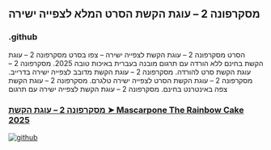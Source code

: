 ## מסקרפונה 2 – עוגת הקשת הסרט המלא לצפייה ישירה

### .github

הסרט מסקרפונה 2 – עוגת הקשת לצפייה ישירה – צפו בסרט מסקרפונה 2 – עוגת הקשת בחינם ללא הורדה עם תרגום מובנה בעברית באיכות טובה 2025. מסקרפונה 2 – עוגת הקשת סרט להורדה. מסקרפונה 2 – עוגת הקשת מדובב לצפייה ישירה בדרייב. מסקרפונה 2 – עוגת הקשת הסרט לצפייה ישירה טלגרם. מסקרפונה 2 – עוגת הקשת צפה באינטרנט בחינם. מסקרפונה 2 – עוגת הקשת לצפייה ישירה עם תרגום

### [מסקרפונה 2 – עוגת הקשת ➤ Mascarpone The Rainbow Cake 2025](https://watching4khdmovies.blogspot.com/2025/08/the-rainbow-cake-he.html)

<a href="https://watching4khdmovies.blogspot.com/2025/08/the-rainbow-cake-he.html" rel="nofollow"><img src="https://image.tmdb.org/t/p/w1280/jqmUFYmTWfSep1HL7eGaLJHq1aR.jpg" alt="github" data-canonical-src="https://image.tmdb.org/t/p/w1280/jqmUFYmTWfSep1HL7eGaLJHq1aR.jpg" style="max-width: 100%;"></a>
